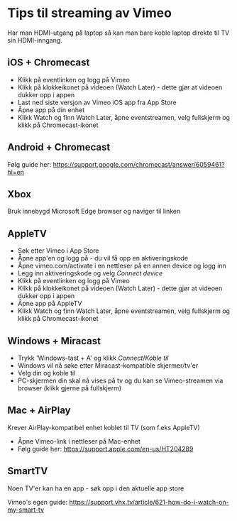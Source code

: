 # Tips til streaming av Vimeo

Har man HDMI-utgang på laptop så kan man bare koble laptop direkte til TV sin HDMI-inngang.

## iOS + Chromecast
- Klikk på eventlinken og logg på Vimeo
- Klikk på klokkeikonet på videoen (Watch Later) - dette gjør at videoen dukker opp i appen
- Last ned siste versjon av Vimeo iOS app fra App Store
- Åpne app på din enhet
- Klikk Watch og finn Watch Later, åpne eventstreamen, velg fullskjerm og klikk på Chromecast-ikonet

## Android + Chromecast
Følg guide her: https://support.google.com/chromecast/answer/6059461?hl=en

## Xbox
Bruk innebygd Microsoft Edge browser og naviger til linken

## AppleTV
- Søk etter Vimeo i App Store
- Åpne app'en og logg på - du vil få opp en aktiveringskode
- Åpne vimeo.com/activate i en nettleser på en annen device og logg inn
- Legg inn aktiveringskode og velg *Connect device*
- Klikk på eventlinken og logg på Vimeo
- Klikk på klokkeikonet på videoen (Watch Later) - dette gjør at videoen dukker opp i appen
- Åpne app på AppleTV
- Klikk Watch og finn Watch Later, åpne eventstreamen, velg fullskjerm og klikk på Chromecast-ikonet

## Windows + Miracast
- Trykk 'Windows-tast + A' og klikk *Connect*/*Koble til*
- Windows vil nå søke etter Miracast-kompatible skjermer/tv'er
- Velg din og koble til
- PC-skjermen din skal nå vises på tv og du kan se Vimeo-streamen via browser (klikk gjerne på fullskjerm)

## Mac + AirPlay
Krever AirPlay-kompatibel enhet koblet til TV (som f.eks AppleTV)
- Åpne Vimeo-link i nettleser på Mac-enhet
- Følg guide her: https://support.apple.com/en-us/HT204289

## SmartTV
Noen TV'er kan ha en app - søk opp i den aktuelle app store

Vimeo's egen guide: https://support.vhx.tv/article/621-how-do-i-watch-on-my-smart-tv
